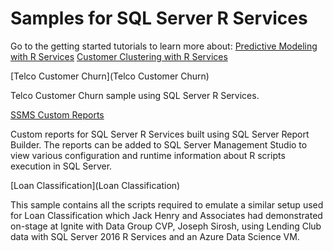 # Samples for SQL Server R Services

Go to the getting started tutorials to learn more about:
[Predictive Modeling with R Services](https://www.microsoft.com/en-us/sql-server/developer-get-started/rprediction) 
[Customer Clustering with R Services](https://www.microsoft.com/en-us/sql-server/developer-get-started/rclustering) 

[Telco Customer Churn](Telco Customer Churn)

Telco Customer Churn sample using SQL Server R Services.

[SSMS Custom Reports](SSMS-Custom-Reports)

Custom reports for SQL Server R Services built using SQL Server Report Builder. The reports can be added to SQL Server Management Studio to view various configuration and runtime information about R scripts execution in SQL Server.

[Loan Classification](Loan Classification)

This sample contains all the scripts required to emulate a similar setup used for Loan Classification which Jack Henry and Associates had demonstrated on-stage at Ignite with Data Group CVP, Joseph Sirosh, using Lending Club data with SQL Server 2016 R Services and an Azure Data Science VM.
